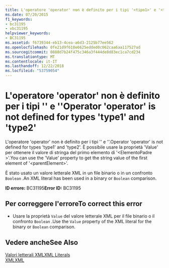 ```yaml
---
title: L'operatore 'operator' non è definito per i tipi '<tipo1>' e '<tipo2>'
ms.date: 07/20/2015
f1_keywords:
- bc31195
- vbc31195
helpviewer_keywords:
- BC31195
ms.assetid: f6739344-eb13-4cea-a6d3-2125b77ee562
ms.openlocfilehash: 0fe21d9f618e6625edded0c062caa6aa117527ad
ms.sourcegitcommit: 0888d7b24f475c346a3f444de8d83ec1ca7cd234
ms.translationtype: MT
ms.contentlocale: it-IT
ms.lasthandoff: 12/22/2018
ms.locfileid: "53759054"
---
```

# <a name="operator-operator-is-not-defined-for-types-type1-and-type2"></a><span data-ttu-id="3f4a5-102">L'operatore 'operator' non è definito per i tipi '<tipo1>' e '<tipo2>'</span><span class="sxs-lookup"><span data-stu-id="3f4a5-102">Operator 'operator' is not defined for types 'type1' and 'type2'</span></span>
<span data-ttu-id="3f4a5-103">L'operatore 'operator' non è definito per i tipi '<tipo1>' e '<tipo2>'.</span><span class="sxs-lookup"><span data-stu-id="3f4a5-103">Operator 'operator' is not defined for types 'type1' and 'type2'.</span></span> <span data-ttu-id="3f4a5-104">È possibile usare la proprietà 'Value' per ottenere il valore di stringa del primo elemento di '\<ElementoPadre >'.</span><span class="sxs-lookup"><span data-stu-id="3f4a5-104">You can use the 'Value' property to get the string value of the first element of '\<parentElement>'.</span></span>  
  
 <span data-ttu-id="3f4a5-105">È stato usato un valore letterale XML in un file binario o in un confronto `Boolean` .</span><span class="sxs-lookup"><span data-stu-id="3f4a5-105">An XML literal has been used in a binary or `Boolean` comparison.</span></span>  
  
 <span data-ttu-id="3f4a5-106">**ID errore:** BC31195</span><span class="sxs-lookup"><span data-stu-id="3f4a5-106">**Error ID:** BC31195</span></span>  
  
## <a name="to-correct-this-error"></a><span data-ttu-id="3f4a5-107">Per correggere l'errore</span><span class="sxs-lookup"><span data-stu-id="3f4a5-107">To correct this error</span></span>  
  
-   <span data-ttu-id="3f4a5-108">Usare la proprietà `Value` del valore letterale XML per il file binario o il confronto `Boolean` .</span><span class="sxs-lookup"><span data-stu-id="3f4a5-108">Use the `Value` property of the XML literal for the binary or `Boolean` comparison.</span></span>  
  
## <a name="see-also"></a><span data-ttu-id="3f4a5-109">Vedere anche</span><span class="sxs-lookup"><span data-stu-id="3f4a5-109">See Also</span></span>  
 [<span data-ttu-id="3f4a5-110">Valori letterali XML</span><span class="sxs-lookup"><span data-stu-id="3f4a5-110">XML Literals</span></span>](../../visual-basic/language-reference/xml-literals/index.md)  
 [<span data-ttu-id="3f4a5-111">XML</span><span class="sxs-lookup"><span data-stu-id="3f4a5-111">XML</span></span>](../../visual-basic/programming-guide/language-features/xml/index.md)
